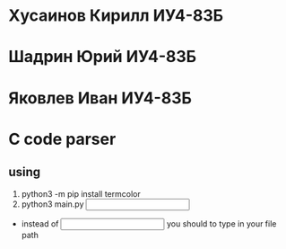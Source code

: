 # Хусаинов Кирилл ИУ4-83Б
# Шадрин Юрий ИУ4-83Б
# Яковлев Иван ИУ4-83Б

# C code parser

## using

1) python3 -m pip install termcolor
2) python3 main.py <input>

* instead of <input> you should to type in your file path
